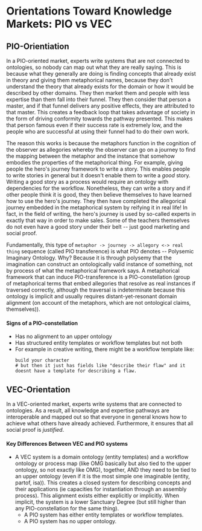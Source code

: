 # Orientations Toward Knowledge Markets: PIO vs VEC

## PIO-Orientiation
In a PIO-oriented market, experts write systems that are not connected to ontologies, so nobody can map out what they are really saying. This is because what they generally are doing is finding concepts that already exist in theory and giving them metaphorical names, because they don't understand the theory that already exists for the domain or how it would be described by other domains. They then market them and people with less expertise than them fall into their funnel. They then consider that person a master, and if that funnel delivers any positive effects, they are attributed to that master. This creates a feedback loop that takes advantage of society in the form of driving conformity towards the pathway presented. This makes that person famous even if their success rate is extremely low, and the people who are successful at using their funnel had to do their own work.

The reason this works is because the metaphors function in the cognition of the observer as allegories whereby the observer can go on a journey to find the mapping between the metaphor and the instance that somehow embodies the properties of the metaphorical thing. For example, giving people the hero's journey framework to write a story. This enables people to write stories in general but it doesn't enable them to write a *good* story. Writing a good story as a process would require an ontology with dependencies for the workflow. Nonetheless, they can write a story and if other people think it is good, they then believe themselves to have learned how to use the hero's journey. They then have completed the allegorical journey embedded in the metaphorical system by reifying it in real life! In fact, in the field of writing, the hero's journey is used by so-called experts in exactly that way in order to make sales. Some of the teachers themselves do not even have a good story under their belt -- just good marketing and social proof. 


Fundamentally, this type of `metaphor -> journey -> allegory <-> real thing` sequence (called PIO transference) is what PIO denotes -- Polysemic Imaginary Ontology. Why? Because it is through polysemy that the imagination can construct an ontologically valid instance of something, not by process of what the metaphorical framework says. A metaphorical framework that can induce PIO-transference is a PIO-constellation (group of metaphorical terms that embed allegories that resolve as real instances if traversed correctly, although the traversal is indeterminate because this ontology is implicit and usually requires distant-yet-resonant domain alignment (on account of the metaphors, which are not ontological claims, themselves)).

#### Signs of a PIO-constellation
- Has no alignment to an upper ontology
- Has structured entity templates or workflow templates but not both
- For example in creative writing, there might be a workflow template like:
  ```
  build your character
  # but then it just has fields like "describe their flaw" and it doesnt have a template for describing a flaw.
  ```
## VEC-Orientation
In a VEC-oriented market, experts write systems that are connected to ontologies. As a result, all knowledge and expertise pathways are interoperable and mapped out so that everyone in general knows how to achieve what others have already achieved. Furthermore, it ensures that all social proof is *justified*.

#### Key Differences Between VEC and PIO systems
- A VEC system is a domain ontology (entity templates) and a workflow ontology or process map (like OMG basically but also tied to the upper ontology, so not exactly like OMG), together, AND they need to be tied to an upper ontology (even if it is the most simple one imaginable (entity, partof, isa)). This creates a closed system for describing concepts and their applications (ie capacities for instantiation through an assembly process). This alignment exists either explicitly or implicitly. When implicit, the system is a lower Sanctuary Degree (but still higher than any PIO-constellation for the same thing). 
  - A PIO system has either entity templates or workflow templates.
  - A PIO system has no upper ontology.
